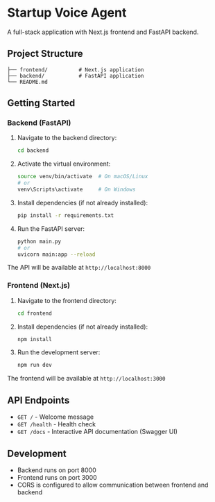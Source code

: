 # Startup Voice Agent

A full-stack application with Next.js frontend and FastAPI backend.

## Project Structure

```
├── frontend/          # Next.js application
├── backend/           # FastAPI application
└── README.md
```

## Getting Started

### Backend (FastAPI)

1. Navigate to the backend directory:

   ```bash
   cd backend
   ```

2. Activate the virtual environment:

   ```bash
   source venv/bin/activate  # On macOS/Linux
   # or
   venv\Scripts\activate     # On Windows
   ```

3. Install dependencies (if not already installed):

   ```bash
   pip install -r requirements.txt
   ```

4. Run the FastAPI server:
   ```bash
   python main.py
   # or
   uvicorn main:app --reload
   ```

The API will be available at `http://localhost:8000`

### Frontend (Next.js)

1. Navigate to the frontend directory:

   ```bash
   cd frontend
   ```

2. Install dependencies (if not already installed):

   ```bash
   npm install
   ```

3. Run the development server:
   ```bash
   npm run dev
   ```

The frontend will be available at `http://localhost:3000`

## API Endpoints

- `GET /` - Welcome message
- `GET /health` - Health check
- `GET /docs` - Interactive API documentation (Swagger UI)

## Development

- Backend runs on port 8000
- Frontend runs on port 3000
- CORS is configured to allow communication between frontend and backend
